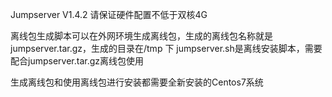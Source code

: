 Jumpserver V1.4.2
请保证硬件配置不低于双核4G

离线包生成脚本可以在外网环境生成离线包，生成的离线包名称就是jumpserver.tar.gz，生成的目录在/tmp 下
jumpserver.sh是离线安装脚本，需要配合jumpserver.tar.gz离线包使用

生成离线包和使用离线包进行安装都需要全新安装的Centos7系统
